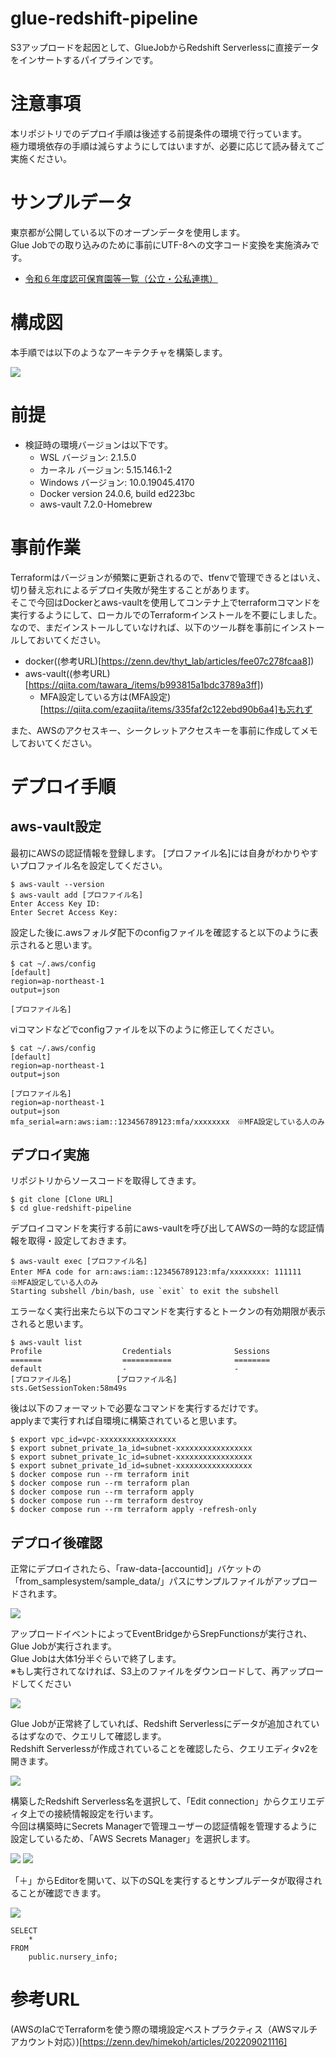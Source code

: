 # glue-redshift-pipeline
S3アップロードを起因として、GlueJobからRedshift Serverlessに直接データをインサートするパイプラインです。


# 注意事項
本リポジトリでのデプロイ手順は後述する前提条件の環境で行っています。<br>
極力環境依存の手順は減らすようにしてはいますが、必要に応じて読み替えてご実施ください。


# サンプルデータ
東京都が公開している以下のオープンデータを使用します。<br>
Glue Jobでの取り込みのために事前にUTF-8への文字コード変換を実施済みです。

- [令和６年度認可保育園等一覧（公立・公私連携）](https://catalog.data.metro.tokyo.lg.jp/dataset/t132047d0000000013/resource/1d98fdef-39ac-4e64-a96f-51b63c9907a0)


# 構成図
本手順では以下のようなアーキテクチャを構築します。

![](img/glue-redshift-pipeline.png)


# 前提
- 検証時の環境バージョンは以下です。
  - WSL バージョン: 2.1.5.0
  - カーネル バージョン: 5.15.146.1-2
  - Windows バージョン: 10.0.19045.4170
  - Docker version 24.0.6, build ed223bc
  - aws-vault 7.2.0-Homebrew


# 事前作業
Terraformはバージョンが頻繁に更新されるので、tfenvで管理できるとはいえ、切り替え忘れによるデプロイ失敗が発生することがあります。<br>
そこで今回はDockerとaws-vaultを使用してコンテナ上でterraformコマンドを実行するようにして、ローカルでのTerraformインストールを不要にしました。<br>
なので、まだインストールしていなければ、以下のツール群を事前にインストールしておいてください。<br>
- docker((参考URL)[https://zenn.dev/thyt_lab/articles/fee07c278fcaa8])
- aws-vault((参考URL)[https://qiita.com/tawara_/items/b993815a1bdc3789a3ff])
  - MFA設定している方は(MFA設定)[https://qiita.com/ezaqiita/items/335faf2c122ebd90b6a4]も忘れず

また、AWSのアクセスキー、シークレットアクセスキーを事前に作成してメモしておいてください。


# デプロイ手順
## aws-vault設定
最初にAWSの認証情報を登録します。
[プロファイル名]には自身がわかりやすいプロファイル名を設定してください。

```
$ aws-vault --version
$ aws-vault add [プロファイル名]
Enter Access Key ID: 
Enter Secret Access Key:
```

設定した後に.awsフォルダ配下のconfigファイルを確認すると以下のように表示されると思います。

```
$ cat ~/.aws/config
[default]
region=ap-northeast-1
output=json

[プロファイル名]
```

viコマンドなどでconfigファイルを以下のように修正してください。

```
$ cat ~/.aws/config
[default]
region=ap-northeast-1
output=json

[プロファイル名]
region=ap-northeast-1
output=json
mfa_serial=arn:aws:iam::123456789123:mfa/xxxxxxxx　※MFA設定している人のみ
```

## デプロイ実施
リポジトリからソースコードを取得してきます。

```
$ git clone [Clone URL]
$ cd glue-redshift-pipeline
```

デプロイコマンドを実行する前にaws-vaultを呼び出してAWSの一時的な認証情報を取得・設定しておきます。

```
$ aws-vault exec [プロファイル名]
Enter MFA code for arn:aws:iam::123456789123:mfa/xxxxxxxx: 111111　※MFA設定している人のみ
Starting subshell /bin/bash, use `exit` to exit the subshell
```

エラーなく実行出来たら以下のコマンドを実行するとトークンの有効期限が表示されると思います。

```
$ aws-vault list
Profile                  Credentials              Sessions
=======                  ===========              ========
default                  -                        -
[プロファイル名]          [プロファイル名]         sts.GetSessionToken:58m49s
```

後は以下のフォーマットで必要なコマンドを実行するだけです。<br>
applyまで実行すれば自環境に構築されていると思います。

```
$ export vpc_id=vpc-xxxxxxxxxxxxxxxxx
$ export subnet_private_1a_id=subnet-xxxxxxxxxxxxxxxxx
$ export subnet_private_1c_id=subnet-xxxxxxxxxxxxxxxxx
$ export subnet_private_1d_id=subnet-xxxxxxxxxxxxxxxxx
$ docker compose run --rm terraform init
$ docker compose run --rm terraform plan
$ docker compose run --rm terraform apply
$ docker compose run --rm terraform destroy
$ docker compose run --rm terraform apply -refresh-only
```

## デプロイ後確認
正常にデプロイされたら、「raw-data-[accountid]」バケットの「from_samplesystem/sample_data/」パスにサンプルファイルがアップロードされます。

![](img/s3_file.png)

アップロードイベントによってEventBridgeからSrepFunctionsが実行され、Glue Jobが実行されます。<br>
Glue Jobは大体1分半ぐらいで終了します。<br>
※もし実行されてなければ、S3上のファイルをダウンロードして、再アップロードしてください

![](img/glue_job_result.png)

Glue Jobが正常終了していれば、Redshift Serverlessにデータが追加されているはずなので、クエリして確認します。<br>
Redshift Serverlessが作成されていることを確認したら、クエリエディタv2を開きます。

![](img/redshift_serverless.png)

構築したRedshift Serverless名を選択して、「Edit connection」からクエリエディタ上での接続情報設定を行います。<br>
今回は構築時にSecrets Managerで管理ユーザーの認証情報を管理するように設定しているため、「AWS Secrets Manager」を選択します。

![](img/redshift_query_editorv2.png)
![](img/redshift_query_editorv2_secretsmanager.png)

「＋」からEditorを開いて、以下のSQLを実行するとサンプルデータが取得されることが確認できます。

![](img/redshift_serverless_query.png)

```
SELECT
    *
FROM
    public.nursery_info;
```

# 参考URL
(AWSのIaCでTerraformを使う際の環境設定ベストプラクティス（AWSマルチアカウント対応）)[https://zenn.dev/himekoh/articles/202209021116]
